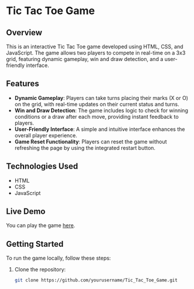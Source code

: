 # Tic Tac Toe Game

## Overview

This is an interactive Tic Tac Toe game developed using HTML, CSS, and JavaScript. The game allows two players to compete in real-time on a 3x3 grid, featuring dynamic gameplay, win and draw detection, and a user-friendly interface.

## Features

- **Dynamic Gameplay**: Players can take turns placing their marks (X or O) on the grid, with real-time updates on their current status and turns.
- **Win and Draw Detection**: The game includes logic to check for winning conditions or a draw after each move, providing instant feedback to players.
- **User-Friendly Interface**: A simple and intuitive interface enhances the overall player experience.
- **Game Reset Functionality**: Players can reset the game without refreshing the page by using the integrated restart button.

## Technologies Used

- HTML
- CSS
- JavaScript

## Live Demo

You can play the game [here](https://sudhasai783.github.io/Tic_Tac_Toe_Game/).

## Getting Started

To run the game locally, follow these steps:

1. Clone the repository:
   ```bash
   git clone https://github.com/yourusername/Tic_Tac_Toe_Game.git

